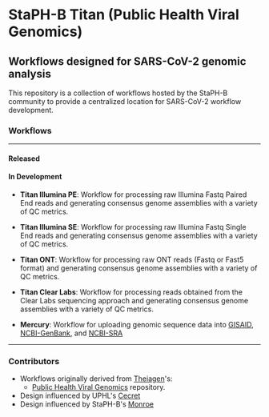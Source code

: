 # StaPH-B Titan (Public Health Viral Genomics)

## Workflows designed for SARS-CoV-2 genomic analysis
This repository is a collection of workflows hosted by the StaPH-B community to provide a centralized location for SARS-CoV-2 workflow development.
### Workflows
* **
#### Released

#### In Development
* **Titan Illumina PE**: Workflow for processing raw Illumina Fastq Paired End reads and generating consensus genome assemblies with a variety of QC metrics.  

* **Titan Illumina SE**: Workflow for processing raw Illumina Fastq Single End reads and generating consensus genome assemblies with a variety of QC metrics.  

* **Titan ONT**: Workflow for processing raw ONT reads (Fastq or Fast5 format) and generating consensus genome assemblies with a variety of QC metrics.  

* **Titan Clear Labs**: Workflow for processing reads obtained from the Clear Labs sequencing approach and generating consensus genome assemblies with a variety of QC metrics.
* **Mercury**: Workflow for uploading genomic sequence data into [GISAID](https://www.gisaid.org/), [NCBI-GenBank](https://www.ncbi.nlm.nih.gov/genbank/), and [NCBI-SRA](https://www.ncbi.nlm.nih.gov/sra/)
* **
### Contributors
* Workflows originally derived from [Theiagen](http://www.theiagen.com/)'s:
  * [Public Health Viral Genomics](https://github.com/theiagen/public_health_viral_genomics) repository.
* Design influenced by UPHL's [Cecret](https://github.com/UPHL-BioNGS/Cecret)
* Design influenced by StaPH-B's [Monroe](https://staph-b.github.io/staphb_toolkit/workflow_docs/monroe/)
